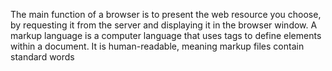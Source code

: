 The main function of a browser is to present the web resource you choose, by requesting it from the server and displaying it in the browser window.
A markup language is a computer language that uses tags to define elements within a document. It is human-readable, meaning markup files contain standard words
